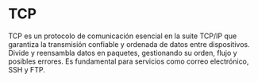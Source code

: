 # TCP

TCP es un protocolo de comunicación esencial en la suite TCP/IP que garantiza la transmisión confiable y ordenada de datos entre dispositivos. Divide y reensambla datos en paquetes, gestionando su orden, flujo y posibles errores. Es fundamental para servicios como correo electrónico, SSH y FTP.





